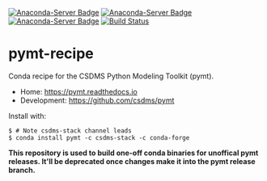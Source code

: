 [![Anaconda-Server Badge](https://anaconda.org/csdms-stack/pymt/badges/version.svg)](https://anaconda.org/csdms-stack/pymt)
[![Anaconda-Server Badge](https://anaconda.org/csdms-stack/pymt/badges/platforms.svg)](https://anaconda.org/csdms-stack/pymt)
[![Anaconda-Server Badge](https://anaconda.org/csdms-stack/pymt/badges/downloads.svg)](https://anaconda.org/csdms-stack/pymt)
[![Build Status](https://travis-ci.org/csdms-stack/pymt-recipe.svg?branch=master)](https://travis-ci.org/csdms-stack/pymt-recipe)

# pymt-recipe

Conda recipe for the CSDMS Python Modeling Toolkit (pymt).

* Home: https://pymt.readthedocs.io
* Development: https://github.com/csdms/pymt

Install with:

	$ # Note csdms-stack channel leads
    $ conda install pymt -c csdms-stack -c conda-forge 

**This repository is used to build one-off conda binaries
for unoffical pymt releases. It'll be deprecated once changes
make it into the pymt release branch.**
